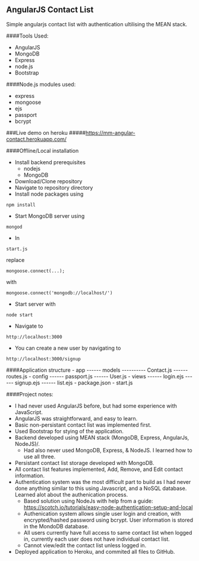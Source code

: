 ## AngularJS Contact List
Simple angularjs contact list with authentication ultilising the MEAN stack.

####Tools Used:
  - AngularJS
  - MongoDB
  - Express
  - node.js
  - Bootstrap
  
####Node.js modules used:
  - express
  - mongoose
  - ejs
  - passport
  - bcrypt
  
###Live demo on heroku 
#####https://mm-angular-contact.herokuapp.com/
  
####Offline/Local installation
  - Install backend prerequisites
    - nodejs
    - MongoDB
  - Download/Clone repository
  - Navigate to repository directory
  - Install node packages using
  ```
npm install
  ```
  - Start MongoDB server using
  ```
mongod  
  ```
  - In
  ```
start.js
  ```
  replace
  ```
mongoose.connect(...);
  ```
  with
  ```
mongoose.connect('mongodb://localhost/')
  ```
  - Start server with
  ```
node start
  ```
  - Navigate to
  ```
http://localhost:3000
  ```
  - You can create a new user by navigating to
  ```
http://localhost:3000/signup
  ```
  
####Application structure
    - app
    ------ models
    ---------- Contact.js  <!-- Contact model -->
    ------ routes.js    <!-- routes for the application -->
    - config
    ------ passport.js  <!-- configuring passport strategies-->
    ------ User.js      <!--User model used in passport-->
    - views
    ------ login.ejs    <!-- login form/index page -->
    ------ signup.ejs   <!-- signup form -->
    ------ list.ejs     <!-- contact list built with angularjs, onlly visible after user logs in -->
    - package.json      <!-- npm/node packages -->
    - start.js          <!-- application setup  -->

####Project notes:
  - I had never used AngularJS before, but had some experience with JavaScript.
  - AngularJS was straightforward, and easy to learn.
  - Basic non-persistant contact list was implemented first.
  - Used Bootstrap for stying of the application.
  - Backend developed using MEAN stack (MongoDB, Express, AngularJs, NodeJS)/.
    - Had also never used MongoDB, Express, & NodeJS. I learned how to use all three.
  - Persistant contact list storage developed with MongoDB.
  - All contact list features implemented, Add, Remove, and Edit contact information.
  - Authentication system was the most difficult part to build as I had never done anything similar to this using Javascript, and a NoSQL database. Learned alot about the authenication process.
    - Based solution using NodeJs with help from a guide: https://scotch.io/tutorials/easy-node-authentication-setup-and-local
    - Authenication system allows single user login and creation, with encrypted/hashed password using bcrypt. User information is stored in the MondoDB database.
    - All users currently have full access to same contact list when logged in, currently each user does not have individual contact list.
    - Cannot view/edit the contact list unless logged in.
  - Deployed application to Heroku, and commited all files to GitHub.
